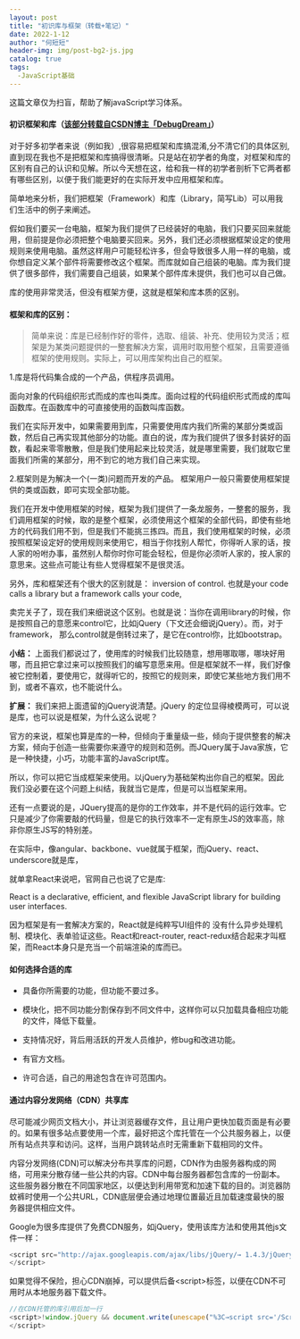 ```yaml
---
layout: post
title: "初识库与框架（转载+笔记）"
date: 2022-1-12
author: "何短短"
header-img: img/post-bg2-js.jpg
catalog: true
tags: 
  -JavaScript基础
---
```


这篇文章仅为扫盲，帮助了解javaScript学习体系。

#### 初识框架和库（[该部分转载自CSDN博主「DebugDream」](https://blog.csdn.net/weixin_41146340/article/details/79385244)）
对于好多初学者来说（例如我）,很容易把框架和库搞混淆,分不清它们的具体区别,直到现在我也不是把框架和库搞得很清晰。只是站在初学者的角度，对框架和库的区别有自己的认识和见解。所以今天想在这，给和我一样的初学者剖析下它两者都有哪些区别，以便于我们能更好的在实际开发中应用框架和库。

简单地来分析，我们把框架（Framework）和库（Library，简写Lib）可以用我们生活中的例子来阐述。

假如我们要买一台电脑，框架为我们提供了已经装好的电脑，我们只要买回来就能用，但前提是你必须把整个电脑要买回来。另外，我们还必须根据框架设定的使用规则来使用电脑。虽然这样用户可能轻松许多，但会导致很多人用一样的电脑，或你想自定义某个部件将需要修改这个框架。而库就如自己组装的电脑。库为我们提供了很多部件，我们需要自己组装，如果某个部件库未提供，我们也可以自己做。

库的使用非常灵活，但没有框架方便，这就是框架和库本质的区别。

#### 框架和库的区别：

> 简单来说：库是已经制作好的零件，选取、组装、补充、使用较为灵活；框架是为某类问题提供的一整套解决方案，调用时取用整个框架，且需要遵循框架的使用规则。实际上，可以用库架构出自己的框架。

1.库是将代码集合成的一个产品，供程序员调用。

面向对象的代码组织形式而成的库也叫类库。面向过程的代码组织形式而成的库叫函数库。在函数库中的可直接使用的函数叫库函数。

我们在实际开发中，如果需要用到库，只需要使用库内我们所需的某部分类或函数，然后自己再实现其他部分的功能。直白的说，库为我们提供了很多封装好的函数，看起来零零散散，但是我们使用起来比较灵活，就是哪里需要，我们就取它里面我们所需的某部分，用不到它的地方我们自己来实现。

2.框架则是为解决一个(一类)问题而开发的产品。
框架用户一般只需要使用框架提供的类或函数，即可实现全部功能。

我们在开发中使用框架的时候，框架为我们提供了一条龙服务，一整套的服务，我们调用框架的时候，取的是整个框架，必须使用这个框架的全部代码，即使有些地方的代码我们用不到，但是我们不能挑三拣四。而且，我们使用框架的时候，必须按照框架设定好的使用规则来使用它，相当于你找别人帮忙，你得听人家的话，按人家的吩咐办事，虽然别人帮你时你可能会轻松，但是你必须听人家的，按人家的意思来。这些点可能让有些人觉得框架不是很灵活。

另外，库和框架还有个很大的区别就是： inversion of control. 也就是your code calls a library but a framework calls your code,

卖完关子了，现在我们来细说这个区别。也就是说：当你在调用library的时候，你是按照自己的意愿来control它，比如jQuery（下文还会细说jQuery）。而，对于framework， 那么control就是倒转过来了，是它在control你，比如bootstrap。

**小结：**
上面我们都说过了，使用库的时候我们比较随意，想用哪取哪，哪块好用哪，而且把它拿过来可以按照我们的编写意愿来用。但是框架就不一样，我们好像被它控制着，要使用它，就得听它的，按照它的规则来，即使它某些地方我们用不到，或者不喜欢，也不能说什么。

**扩展：**
我们来把上面遗留的jQuery说清楚。jQuery 的定位显得棱模两可，可以说是库，也可以说是框架，为什么这么说呢？

官方的来说，框架也算是库的一种，但倾向于重量级一些，倾向于提供整套的解决方案，倾向于创造一些需要你来遵守的规则和范例。而JQuery属于Java家族，它是一种快捷，小巧，功能丰富的JavaScript库。

所以，你可以把它当成框架来使用。以jQuery为基础架构出你自己的框架。因此我们没必要在这个问题上纠结，我就当它是库，但是可以当框架来用。

还有一点要说的是，JQuery提高的是你的工作效率，并不是代码的运行效率。它只是减少了你需要敲的代码量，但是它的执行效率不一定有原生JS的效率高，除非你原生JS写的特别差。

在实际中，像angular、backbone、vue就属于框架，而jQuery、react、underscore就是库，

就单拿React来说吧，官网自己也说了它是库:

React is a declarative, efficient, and flexible JavaScript library for building user interfaces.

因为框架是有一套解决方案的，React就是纯粹写UI组件的 没有什么异步处理机制、模块化、表单验证这些。React和react-router, react-redux结合起来才叫框架，而React本身只是充当一个前端渲染的库而已。

#### 如何选择合适的库

* 具备你所需要的功能，但功能不要过多。

* 模块化，把不同功能分割保存到不同文件中，这样你可以只加载具备相应功能的文件，降低下载量。

* 支持情况好，背后用活跃的开发人员维护，修bug和改进功能。

* 有官方文档。

* 许可合适，自己的用途包含在许可范围内。

#### 通过内容分发网络（CDN）共享库

尽可能减少网页文档大小，并让浏览器缓存文件，且让用户更快加载页面是有必要的。如果有很多站点要使用一个库，最好把这个库托管在一个公共服务器上，以便所有站点共享和访问。这样，当用户跳转站点时无需重新下载相同的文件。

内容分发网络(CDN)可以解决分布共享库的问题，CDN作为由服务器构成的网络，可用来分散存储一些公共的内容。CDN中每台服务器都包含库的一份副本。这些服务器分散在不同国家地区，以便达到利用带宽和加速下载的目的。浏览器防蚊裤时使用一个公共URL，CDN底层便会通过地理位置最近且加载速度最快的服务器提供相应文件。

Google为很多库提供了免费CDN服务，如jQuery，使用该库方法和使用其他js文件一样：

``````js
<script src="http://ajax.googleapis.com/ajax/libs/jQuery/→ 1.4.3/jQuery.min.js">
</script>
``````

如果觉得不保险，担心CDN崩掉，可以提供后备\<script>标签，以便在CDN不可用时从本地服务器下载文件。

``````js
//在CDN托管的库引用后加一行
<script>!window.jQuery && document.write(unescape("%3C→script src='/Script/jquery-1.4.1.min.js' type='text/javascript' %3E%3C/script%3E"));
</script>
``````



